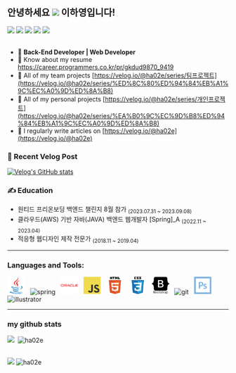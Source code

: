 <!--
**ha02e/ha02e** is a ✨ _special_ ✨ repository because its `README.md` (this file) appears on your GitHub profile.

Here are some ideas to get you started:

- 🔭 I’m currently working on ...
- 🌱 I’m currently learning ...
- 👯 I’m looking to collaborate on ...
- 🤔 I’m looking for help with ...
- 💬 Ask me about ...
- 📫 How to reach me: ...
- 😄 Pronouns: ...
- ⚡ Fun fact: ...
-->

## 안녕하세요 <img src="https://media.giphy.com/media/hvRJCLFzcasrR4ia7z/giphy.gif" width="25"> 이하영입니다!
<div> 
  <a href="https://career.programmers.co.kr/pr/gkdud9870_9419"><img src="https://img.shields.io/badge/Resume-018EF5?style=flat-square&logo=readme&logoColor=white&link=https://velog.io/@ha02e"/></a>
  <a href="https://ha02e.github.io/Portfolio"><img src="https://img.shields.io/badge/Web%20Portfolio-9999FF?style=flat-square&logo=google-chrome&logoColor=white&link=https://ha02e.github.io/Portfolio/"/></a>
  <a href="https://velog.io/@ha02e"><img src="https://img.shields.io/badge/Tech%20Blog-20C997?style=flat-square&logo=velog&logoColor=white&link=https://velog.io/@ha02e"/></a>
  <a href="https://github.com/ha02e"><img src="https://img.shields.io/badge/github-181717?style=flat-square&logo=github&logoColor=white&link=https://github.com/ha02e"></a>
   <a href="mailto:ha02e@naver.com"><img src="https://img.shields.io/badge/mail-03C75A?style=flat-square&logo=naver&logoColor=white&link=mailto:ha02e@naver.com"></a>
</div>

<br>


- 🌱 **Back-End Developer | Web Developer**
- :scroll: Know about my resume https://career.programmers.co.kr/pr/gkdud9870_9419
- :open_file_folder: All of my team projects [https://velog.io/@ha02e/series/팀프로젝트](https://velog.io/@ha02e/series/%ED%8C%80%ED%94%84%EB%A1%9C%EC%A0%9D%ED%8A%B8)
- :open_file_folder: All of my personal projects [https://velog.io/@ha02e/series/개인프로젝트](https://velog.io/@ha02e/series/%EA%B0%9C%EC%9D%B8%ED%94%84%EB%A1%9C%EC%A0%9D%ED%8A%B8)
- :speech_balloon: I regularly write articles on [https://velog.io/@ha02e](https://velog.io/@ha02e)

<h3 align="left">📝 Recent Velog Post</h3>

[![Velog's GitHub stats](https://velog-readme-stats.vercel.app/api?name=ha02e&color=dark)](https://velog-readme-stats.vercel.app/api/redirect?name=ha02e)

<h3 align="left">✍ Education</h3>

- 원티드 프리온보딩 백엔드 챌린지 8월 참가 <sub>(2023.07.31 ~ 2023.09.08)</sub>
- 클라우드(AWS) 기반 자바(JAVA) 백엔드 웹개발자 [Spring]_A <sub>(2022.11 ~ 2023.04)</sub>
- 적응형 웹디자인 제작 전문가 <sub>(2018.11 ~ 2019.04)</sub>

<hr>


<h3 align="left">Languages and Tools:</h3>
<p align="left"> 
  <img src="https://raw.githubusercontent.com/devicons/devicon/master/icons/java/java-original.svg" alt="java" width="40" height="40"/> 
  &nbsp;
  <img src="https://www.vectorlogo.zone/logos/springio/springio-icon.svg" alt="spring" width="40" height="40"/> 
  &nbsp;
  <img src="https://raw.githubusercontent.com/devicons/devicon/master/icons/oracle/oracle-original.svg" alt="oracle" width="40" height="40"/> 
  &nbsp;
  <img src="https://raw.githubusercontent.com/devicons/devicon/master/icons/javascript/javascript-original.svg" alt="javascript" width="40" height="40"/> 
  &nbsp;
  <img src="https://raw.githubusercontent.com/devicons/devicon/master/icons/html5/html5-original-wordmark.svg" alt="html5" width="40" height="40"/> 
  &nbsp;
  <img src="https://raw.githubusercontent.com/devicons/devicon/master/icons/css3/css3-original-wordmark.svg" alt="css3" width="40" height="40"/> 
  &nbsp;
  <img src="https://raw.githubusercontent.com/devicons/devicon/master/icons/bootstrap/bootstrap-plain-wordmark.svg" alt="bootstrap" width="40" height="40"/> 
  &nbsp;
  <img src="https://www.vectorlogo.zone/logos/git-scm/git-scm-icon.svg" alt="git" width="40" height="40"/> 
  &nbsp;
  <img src="https://raw.githubusercontent.com/devicons/devicon/master/icons/photoshop/photoshop-line.svg" alt="photoshop" width="40" height="40"/> 
  &nbsp;
  <img src="https://www.vectorlogo.zone/logos/adobe_illustrator/adobe_illustrator-icon.svg" alt="illustrator" width="40" height="40"/> 
</p>
<hr>

<h3 align="left">my github stats</h3>

<div>
<img src="https://github-readme-stats.vercel.app/api?username=ha02e&show_icons=true&theme=algolia" height="200"/>&nbsp;
<img src="https://github-readme-stats.vercel.app/api/top-langs?username=ha02e&show_icons=true&locale=en&layout=donut&theme=algolia" alt="ha02e" height="200"/>
  
</div>

<br>

<p align="left"> 
<img src="https://hits.seeyoufarm.com/api/count/incr/badge.svg?url=https%3A%2F%2Fgithub.com%2Fha02e&count_bg=%233589C2&title_bg=%23555555&icon=&icon_color=%23E7E7E7&title=hits&edge_flat=false"/>
<img src="https://komarev.com/ghpvc/?username=ha02e&label=Profile%20views&color=0e75b6&style=flat" alt="ha02e" /> 
</p>
